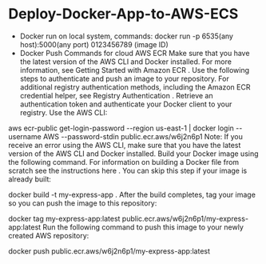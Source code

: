# Deploy-Docker-App-to-AWS-ECS
- Docker run on local system, commands:
docker run -p 6535(any host):5000(any port) 0123456789 (image ID)
- Docker Push Commands for cloud AWS ECR
Make sure that you have the latest version of the AWS CLI and Docker installed. For more information, see Getting Started with Amazon ECR .
Use the following steps to authenticate and push an image to your repository. For additional registry authentication methods, including the Amazon ECR credential helper, see Registry Authentication .
Retrieve an authentication token and authenticate your Docker client to your registry.
Use the AWS CLI:

aws ecr-public get-login-password --region us-east-1 | docker login --username AWS --password-stdin public.ecr.aws/w6j2n6p1
Note: If you receive an error using the AWS CLI, make sure that you have the latest version of the AWS CLI and Docker installed.
Build your Docker image using the following command. For information on building a Docker file from scratch see the instructions here . You can skip this step if your image is already built:

docker build -t my-express-app .
After the build completes, tag your image so you can push the image to this repository:

docker tag my-express-app:latest public.ecr.aws/w6j2n6p1/my-express-app:latest
Run the following command to push this image to your newly created AWS repository:

docker push public.ecr.aws/w6j2n6p1/my-express-app:latest

